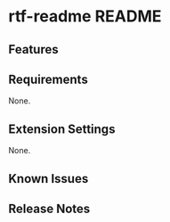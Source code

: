 # rtf-readme README

## Features

## Requirements

None.

## Extension Settings

None.

## Known Issues

## Release Notes
